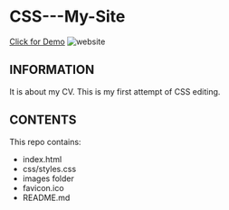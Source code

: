 # CSS---My-Site
[Click for Demo](https://alidarcan.github.io/CSS---My-Site/)
![website](https://user-images.githubusercontent.com/99339675/161609877-813a1e65-f451-431d-bec9-f85d1594c24f.png)




## INFORMATION

It is about my CV.
This is my first attempt of CSS editing.

## CONTENTS

This repo contains:

-   index.html
-   css/styles.css
-   images folder
-   favicon.ico
-   README.md
